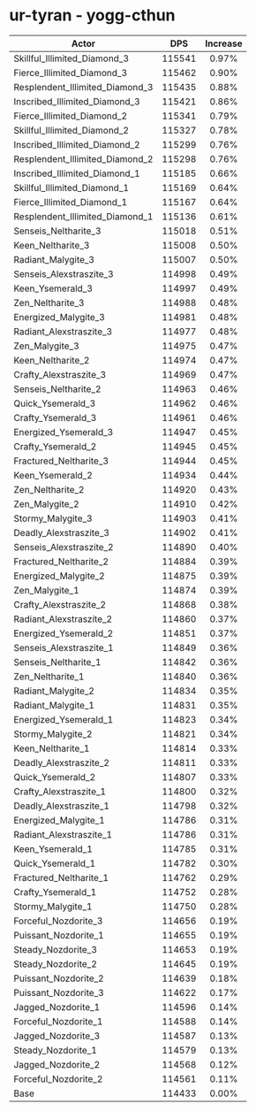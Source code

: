 # ur-tyran - yogg-cthun
| Actor | DPS | Increase |
|---|:---:|:---:|
|Skillful_Illimited_Diamond_3|115541|0.97%|
|Fierce_Illimited_Diamond_3|115462|0.90%|
|Resplendent_Illimited_Diamond_3|115435|0.88%|
|Inscribed_Illimited_Diamond_3|115421|0.86%|
|Fierce_Illimited_Diamond_2|115341|0.79%|
|Skillful_Illimited_Diamond_2|115327|0.78%|
|Inscribed_Illimited_Diamond_2|115299|0.76%|
|Resplendent_Illimited_Diamond_2|115298|0.76%|
|Inscribed_Illimited_Diamond_1|115185|0.66%|
|Skillful_Illimited_Diamond_1|115169|0.64%|
|Fierce_Illimited_Diamond_1|115167|0.64%|
|Resplendent_Illimited_Diamond_1|115136|0.61%|
|Senseis_Neltharite_3|115018|0.51%|
|Keen_Neltharite_3|115008|0.50%|
|Radiant_Malygite_3|115007|0.50%|
|Senseis_Alexstraszite_3|114998|0.49%|
|Keen_Ysemerald_3|114997|0.49%|
|Zen_Neltharite_3|114988|0.48%|
|Energized_Malygite_3|114981|0.48%|
|Radiant_Alexstraszite_3|114977|0.48%|
|Zen_Malygite_3|114975|0.47%|
|Keen_Neltharite_2|114974|0.47%|
|Crafty_Alexstraszite_3|114969|0.47%|
|Senseis_Neltharite_2|114963|0.46%|
|Quick_Ysemerald_3|114962|0.46%|
|Crafty_Ysemerald_3|114961|0.46%|
|Energized_Ysemerald_3|114947|0.45%|
|Crafty_Ysemerald_2|114945|0.45%|
|Fractured_Neltharite_3|114944|0.45%|
|Keen_Ysemerald_2|114934|0.44%|
|Zen_Neltharite_2|114920|0.43%|
|Zen_Malygite_2|114910|0.42%|
|Stormy_Malygite_3|114903|0.41%|
|Deadly_Alexstraszite_3|114902|0.41%|
|Senseis_Alexstraszite_2|114890|0.40%|
|Fractured_Neltharite_2|114884|0.39%|
|Energized_Malygite_2|114875|0.39%|
|Zen_Malygite_1|114874|0.39%|
|Crafty_Alexstraszite_2|114868|0.38%|
|Radiant_Alexstraszite_2|114860|0.37%|
|Energized_Ysemerald_2|114851|0.37%|
|Senseis_Alexstraszite_1|114849|0.36%|
|Senseis_Neltharite_1|114842|0.36%|
|Zen_Neltharite_1|114840|0.36%|
|Radiant_Malygite_2|114834|0.35%|
|Radiant_Malygite_1|114831|0.35%|
|Energized_Ysemerald_1|114823|0.34%|
|Stormy_Malygite_2|114821|0.34%|
|Keen_Neltharite_1|114814|0.33%|
|Deadly_Alexstraszite_2|114811|0.33%|
|Quick_Ysemerald_2|114807|0.33%|
|Crafty_Alexstraszite_1|114800|0.32%|
|Deadly_Alexstraszite_1|114798|0.32%|
|Energized_Malygite_1|114786|0.31%|
|Radiant_Alexstraszite_1|114786|0.31%|
|Keen_Ysemerald_1|114785|0.31%|
|Quick_Ysemerald_1|114782|0.30%|
|Fractured_Neltharite_1|114762|0.29%|
|Crafty_Ysemerald_1|114752|0.28%|
|Stormy_Malygite_1|114750|0.28%|
|Forceful_Nozdorite_3|114656|0.19%|
|Puissant_Nozdorite_1|114655|0.19%|
|Steady_Nozdorite_3|114653|0.19%|
|Steady_Nozdorite_2|114645|0.19%|
|Puissant_Nozdorite_2|114639|0.18%|
|Puissant_Nozdorite_3|114622|0.17%|
|Jagged_Nozdorite_1|114596|0.14%|
|Forceful_Nozdorite_1|114588|0.14%|
|Jagged_Nozdorite_3|114587|0.13%|
|Steady_Nozdorite_1|114579|0.13%|
|Jagged_Nozdorite_2|114568|0.12%|
|Forceful_Nozdorite_2|114561|0.11%|
|Base|114433|0.00%|
